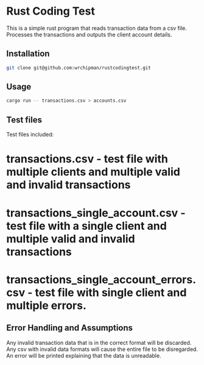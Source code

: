 # Rust Coding Test

This is a simple rust program that reads transaction data from a csv file. Processes the transactions and outputs the client account details.

## Installation

```bash
git clone git@github.com:wrchipman/rustcodingtest.git
```

## Usage

```bash
cargo run -- transactions.csv > accounts.csv
```

## Test files

Test files included:

# transactions.csv - test file with multiple clients and multiple valid and invalid transactions

# transactions_single_account.csv - test file with a single client and multiple valid and invalid transactions

# transactions_single_account_errors.csv - test file with single client and multiple errors.

## Error Handling and Assumptions

Any invalid transaction data that is in the correct format will be discarded.
Any csv with invalid data formats will cause the entire file to be disregarded. An error will be printed explaining that the data is unreadable.
